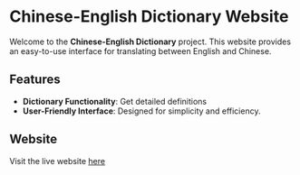 # Chinese-English Dictionary Website

Welcome to the **Chinese-English Dictionary** project. This website provides an easy-to-use interface for translating between English and Chinese.

## Features

- **Dictionary Functionality**: Get detailed definitions
- **User-Friendly Interface**: Designed for simplicity and efficiency.  

## Website  
Visit the live website [here](http://knyfic.github.io)
